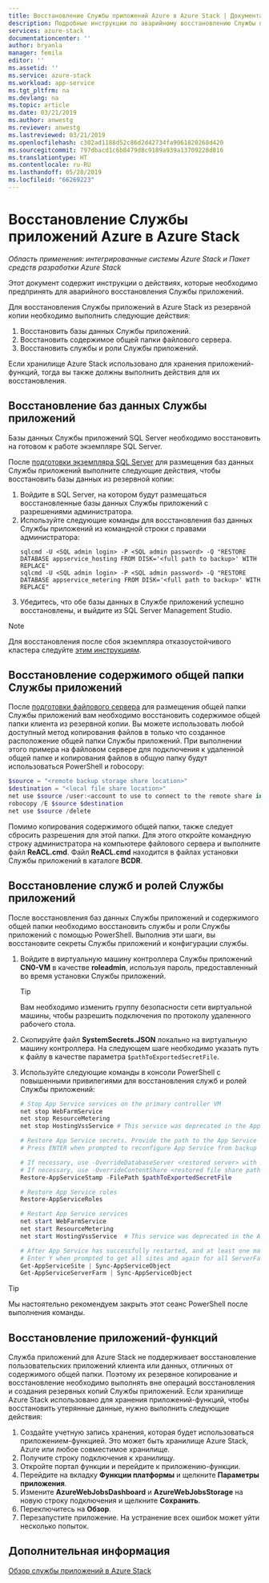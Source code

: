 ```yaml
---
title: Восстановление Службы приложений Azure в Azure Stack | Документация Майкрософт
description: Подробные инструкции по аварийному восстановлению Службы приложений Microsoft Azure Stack
services: azure-stack
documentationcenter: ''
author: bryanla
manager: femila
editor: ''
ms.assetid: ''
ms.service: azure-stack
ms.workload: app-service
ms.tgt_pltfrm: na
ms.devlang: na
ms.topic: article
ms.date: 03/21/2019
ms.author: anwestg
ms.reviewer: anwestg
ms.lastreviewed: 03/21/2019
ms.openlocfilehash: c302ad1188d52c86d2d42734fa9061820268d420
ms.sourcegitcommit: 797dbacd1c6b8479d8c9189a939a13709228d816
ms.translationtype: HT
ms.contentlocale: ru-RU
ms.lasthandoff: 05/28/2019
ms.locfileid: "66269223"
---
```

# <a name="recovery-of-app-service-on-azure-stack"></a>Восстановление Службы приложений Azure в Azure Stack

*Область применения: интегрированные системы Azure Stack и Пакет средств разработки Azure Stack*  

Этот документ содержит инструкции о действиях, которые необходимо предпринять для аварийного восстановления Службы приложений.

Для восстановления Службы приложений в Azure Stack из резервной копии необходимо выполнить следующие действия:
1.  Восстановить базы данных Службы приложений.
2.  Восстановить содержимое общей папки файлового сервера.
3.  Восстановить службы и роли Службы приложений.

Если хранилище Azure Stack использовано для хранения приложений-функций, тогда вы также должны выполнить действия для их восстановления.

## <a name="restore-the-app-service-databases"></a>Восстановление баз данных Службы приложений
Базы данных Службы приложений SQL Server необходимо восстановить на готовом к работе экземпляре SQL Server. 

После [подготовки экземпляра SQL Server](azure-stack-app-service-before-you-get-started.md#prepare-the-sql-server-instance) для размещения баз данных Службы приложений выполните следующие действия, чтобы восстановить базы данных из резервной копии:

1. Войдите в SQL Server, на котором будут размещаться восстановленные базы данных Службы приложений с разрешениями администратора.
2. Используйте следующие команды для восстановления баз данных Службы приложений из командной строки с правами администратора:
    ```dos
    sqlcmd -U <SQL admin login> -P <SQL admin password> -Q "RESTORE DATABASE appservice_hosting FROM DISK='<full path to backup>' WITH REPLACE"
    sqlcmd -U <SQL admin login> -P <SQL admin password> -Q "RESTORE DATABASE appservice_metering FROM DISK='<full path to backup>' WITH REPLACE"
    ```
3. Убедитесь, что обе базы данных в Службе приложений успешно восстановлены, и выйдите из SQL Server Management Studio.

> [!NOTE]
> Для восстановления после сбоя экземпляра отказоустойчивого кластера следуйте [этим инструкциям](https://docs.microsoft.com/sql/sql-server/failover-clusters/windows/recover-from-failover-cluster-instance-failure?view=sql-server-2017). 

## <a name="restore-the-app-service-file-share-content"></a>Восстановление содержимого общей папки Службы приложений
После [подготовки файлового сервера](azure-stack-app-service-before-you-get-started.md#prepare-the-file-server) для размещения общей папки Службы приложений вам необходимо восстановить содержимое общей папки клиента из резервной копии. Вы можете использовать любой доступный метод копирования файлов в только что созданное расположение общей папки Службы приложений. При выполнении этого примера на файловом сервере для подключения к удаленной общей папке и копирования файлов в общую папку будут использоваться PowerShell и robocopy:

```powershell
$source = "<remote backup storage share location>"
$destination = "<local file share location>"
net use $source /user:<account to use to connect to the remote share in the format of domain\username> *
robocopy /E $source $destination
net use $source /delete
```

Помимо копирования содержимого общей папки, также следует сбросить разрешения для этой папки. Для этого откройте командную строку администратора на компьютере файлового сервера и выполните файл **ReACL.cmd**. Файл **ReACL.cmd** находится в файлах установки Службы приложений в каталоге **BCDR**.

## <a name="restore-app-service-roles-and-services"></a>Восстановление служб и ролей Службы приложений
После восстановления баз данных Службы приложений и содержимого общей папки необходимо восстановить службы и роли Службы приложений с помощью PowerShell. Выполнив эти шаги, вы восстановите секреты Службы приложений и конфигурации службы.  

1. Войдите в виртуальную машину контроллера Службы приложений **CN0-VM** в качестве **roleadmin**, используя пароль, предоставленный во время установки Службы приложений. 
    > [!TIP]
    > Вам необходимо изменить группу безопасности сети виртуальной машины, чтобы разрешить подключения по протоколу удаленного рабочего стола. 
2. Скопируйте файл **SystemSecrets.JSON** локально на виртуальную машину контроллера. На следующем шаге необходимо указать путь к файлу в качестве параметра `$pathToExportedSecretFile`. 
3. Используйте следующие команды в консоли PowerShell с повышенными привилегиями для восстановления служб и ролей Службы приложений:

    ```powershell
    # Stop App Service services on the primary controller VM
    net stop WebFarmService
    net stop ResourceMetering
    net stop HostingVssService # This service was deprecated in the App Service 1.5 release and is not required after the App Service 1.4 release.

    # Restore App Service secrets. Provide the path to the App Service secrets file copied from backup. For example, C:\temp\SystemSecrets.json.
    # Press ENTER when prompted to reconfigure App Service from backup 

    # If necessary, use -OverrideDatabaseServer <restored server> with Restore-AppServiceStamp when the restored database server has a different address than backed-up deployment.
    # If necessary, use -OverrideContentShare <restored file share path> with Restore-AppServiceStamp when the restored file share has a different path from backed-up deployment.
    Restore-AppServiceStamp -FilePath $pathToExportedSecretFile 

    # Restore App Service roles
    Restore-AppServiceRoles

    # Restart App Service services
    net start WebFarmService
    net start ResourceMetering
    net start HostingVssService  # This service was deprecated in the App Service 1.5 release and is not required after the App Service 1.4 release.

    # After App Service has successfully restarted, and at least one management server is in ready state, synchronize App Service objects to complete the restore
    # Enter Y when prompted to get all sites and again for all ServerFarm entities.
    Get-AppServiceSite | Sync-AppServiceObject
    Get-AppServiceServerFarm | Sync-AppServiceObject
    ```

> [!TIP]
> Мы настоятельно рекомендуем закрыть этот сеанс PowerShell после выполнения команды.

## <a name="restore-function-apps"></a>Восстановление приложений-функций 
Служба приложений для Azure Stack не поддерживает восстановление пользовательских приложений клиента или данных, отличных от содержимого общей папки. Поэтому их резервное копирование и восстановление необходимо выполнять вне операций восстановления и создания резервных копий Службы приложений. Если хранилище Azure Stack использовано для хранения приложений-функций, чтобы восстановить утерянные данные, нужно выполнить следующие действия:

1. Создайте учетную запись хранения, которая будет использоваться приложением-функцией. Это может быть хранилище Azure Stack, Azure или любое совместимое хранилище.
2. Получите строку подключения к хранилищу.
3. Откройте портал функции и перейдите к приложению-функции.
4. Перейдите на вкладку **Функции платформы** и щелкните **Параметры приложения**.
5. Измените **AzureWebJobsDashboard** и **AzureWebJobsStorage** на новую строку подключения и щелкните **Сохранить**.
6. Переключитесь на **Обзор**.
7. Перезапустите приложение. На устранение всех ошибок может уйти несколько попыток.

## <a name="next-steps"></a>Дополнительная информация
[Обзор службы приложений в Azure Stack](azure-stack-app-service-overview.md)